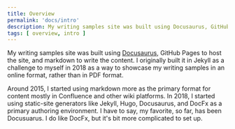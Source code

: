 ```yaml
---
title: Overview
permalink: 'docs/intro'
description: My writing samples site was built using Docusaurus, GitHub Pages to host the site, and markdown to write the content.
tags: [ overview, intro ]
---
```


My writing samples site was built using [Docusaurus](https://docusaurus.io), GitHub Pages to host the site, and markdown to write the content. I originally built it in Jekyll as a challenge to myself in 2018 as a way to showcase my writing samples in an online format, rather than in PDF format. 

Around 2015, I started using markdown more as the primary format for content mostly in Confluence and other wiki platforms. In 2018, I started using static-site generators like Jekyll, Hugo, Docusaurus, and DocFx as a primary authoring environment. I have to say, my favorite, so far, has been Docusuarus. I do like DocFx, but it's bit more complicated to set up.

